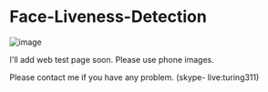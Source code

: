 # Face-Liveness-Detection

![image](https://user-images.githubusercontent.com/80960135/116544496-cd669880-a921-11eb-83e1-67f714a8e545.png)

I'll add web test page soon.
Please use phone images.

Please contact me if you have any problem. (skype- live:turing311)
